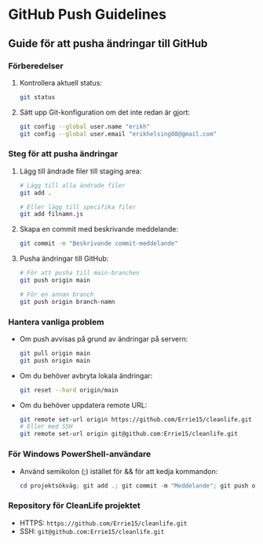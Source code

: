 # GitHub Push Guidelines

## Guide för att pusha ändringar till GitHub

### Förberedelser
1. Kontrollera aktuell status:
   ```bash
   git status
   ```

2. Sätt upp Git-konfiguration om det inte redan är gjort:
   ```bash
   git config --global user.name "erikh"
   git config --global user.email "erikhelsing88@gmail.com"
   ```

### Steg för att pusha ändringar
1. Lägg till ändrade filer till staging area:
   ```bash
   # Lägg till alla ändrade filer
   git add .
   
   # Eller lägg till specifika filer
   git add filnamn.js
   ```

2. Skapa en commit med beskrivande meddelande:
   ```bash
   git commit -m "Beskrivande commit-meddelande"
   ```

3. Pusha ändringar till GitHub:
   ```bash
   # För att pusha till main-branchen
   git push origin main
   
   # För en annan branch
   git push origin branch-namn
   ```

### Hantera vanliga problem
- Om push avvisas på grund av ändringar på servern:
  ```bash
  git pull origin main
  git push origin main
  ```

- Om du behöver avbryta lokala ändringar:
  ```bash
  git reset --hard origin/main
  ```

- Om du behöver uppdatera remote URL:
  ```bash
  git remote set-url origin https://github.com/Errie15/cleanlife.git
  # Eller med SSH
  git remote set-url origin git@github.com:Errie15/cleanlife.git
  ```

### För Windows PowerShell-användare
- Använd semikolon (;) istället för && för att kedja kommandon:
  ```powershell
  cd projektsökväg; git add .; git commit -m "Meddelande"; git push origin main
  ```

### Repository för CleanLife projektet
- HTTPS: `https://github.com/Errie15/cleanlife.git`
- SSH: `git@github.com:Errie15/cleanlife.git` 